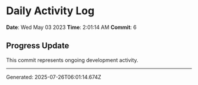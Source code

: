 # Daily Activity Log

**Date**: Wed May 03 2023
**Time**: 2:01:14 AM
**Commit**: 6

## Progress Update

This commit represents ongoing development activity.

---
Generated: 2025-07-26T06:01:14.674Z
